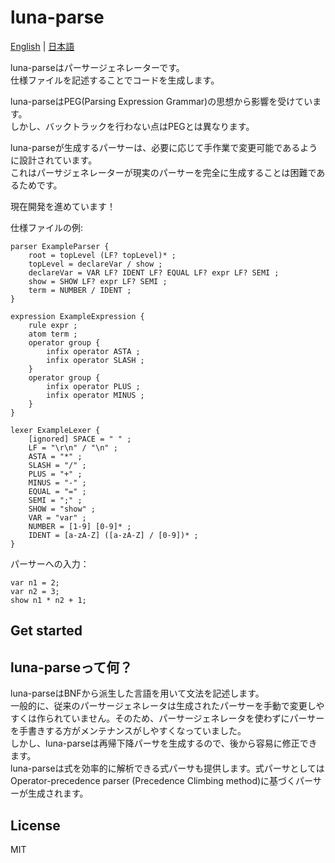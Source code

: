 # luna-parse
[English](https://github.com/marihachi/luna-parse/blob/main/README.md) | [日本語](https://github.com/marihachi/luna-parse/blob/main/README.ja.md)

luna-parseはパーサージェネレーターです。\
仕様ファイルを記述することでコードを生成します。

luna-parseはPEG(Parsing Expression Grammar)の思想から影響を受けています。\
しかし、バックトラックを行わない点はPEGとは異なります。

luna-parseが生成するパーサーは、必要に応じて手作業で変更可能であるように設計されています。\
これはパーサジェネレーターが現実のパーサーを完全に生成することは困難であるためです。

現在開発を進めています！

仕様ファイルの例:
```
parser ExampleParser {
    root = topLevel (LF? topLevel)* ;
    topLevel = declareVar / show ;
    declareVar = VAR LF? IDENT LF? EQUAL LF? expr LF? SEMI ;
    show = SHOW LF? expr LF? SEMI ;
    term = NUMBER / IDENT ;
}

expression ExampleExpression {
    rule expr ;
    atom term ;
    operator group {
        infix operator ASTA ;
        infix operator SLASH ;
    }
    operator group {
        infix operator PLUS ;
        infix operator MINUS ;
    }
}

lexer ExampleLexer {
    [ignored] SPACE = " " ;
    LF = "\r\n" / "\n" ;
    ASTA = "*" ;
    SLASH = "/" ;
    PLUS = "+" ;
    MINUS = "-" ;
    EQUAL = "=" ;
    SEMI = ";" ;
    SHOW = "show" ;
    VAR = "var" ;
    NUMBER = [1-9] [0-9]* ;
    IDENT = [a-zA-Z] ([a-zA-Z] / [0-9])* ;
}
```
パーサーへの入力：
```
var n1 = 2;
var n2 = 3;
show n1 * n2 + 1;
```

## Get started

## luna-parseって何？
luna-parseはBNFから派生した言語を用いて文法を記述します。\
一般的に、従来のパーサージェネレータは生成されたパーサーを手動で変更しやすくは作られていません。そのため、パーサージェネレータを使わずにパーサーを手書きする方がメンテナンスがしやすくなっていました。\
しかし、luna-parseは再帰下降パーサを生成するので、後から容易に修正できます。\
luna-parseは式を効率的に解析できる式パーサも提供します。式パーサとしてはOperator-precedence parser (Precedence Climbing method)に基づくパーサーが生成されます。

## License
MIT

